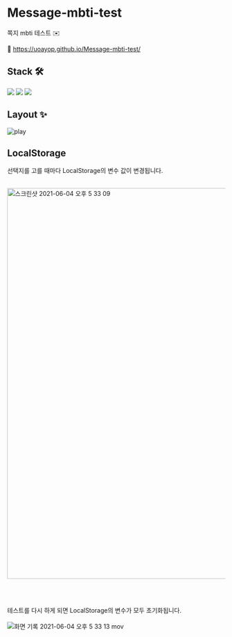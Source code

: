 # Message-mbti-test
쪽지 mbti 테스트 ✉️

🔗 https://uoayop.github.io/Message-mbti-test/

## Stack 🛠

<a href="#"><img src="https://img.shields.io/badge/HTML-E34F26?style=flat&logo=HTML5&logoColor=black"/></a>
<a href="#"><img src="https://img.shields.io/badge/CSS-1572B6?style=flat&logo=CSS3&logoColor=white"/></a>
<a href="#"><img src="https://img.shields.io/badge/JavaScript-F7DF1E?style=flat&logo=JavaScript&logoColor=black"/></a>


## Layout ✨
![play](https://user-images.githubusercontent.com/70973495/120769025-abcb8300-c557-11eb-8789-76e5bb7c22f0.gif)


## LocalStorage
선택지를 고를 때마다 LocalStorage의 변수 값이 변경됩니다.
<br /><br />

<img width="900" alt="스크린샷 2021-06-04 오후 5 33 09" src="https://user-images.githubusercontent.com/70973495/120772263-13370200-c55b-11eb-8d89-94b07a1a3fd5.png">

<br /> <br />

테스트를 다시 하게 되면 LocalStorage의 변수가 모두 초기화됩니다.
<br /> <br />
![화면 기록 2021-06-04 오후 5 33 13 mov](https://user-images.githubusercontent.com/70973495/120772398-3d88bf80-c55b-11eb-99b7-b1a6c7d66bc6.gif)
